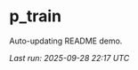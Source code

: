 # p_train

Auto-updating README demo.

<!--START_SECTION:status-->
_Last run: 2025-09-28 22:17 UTC_
<!--END_SECTION:status-->





































































































































































































































































































































































































































































































































































































































































































































































































































































































































